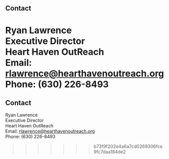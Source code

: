## Contact
Ryan Lawrence<br/>
Executive Director<br/>
Heart Haven OutReach<br/>
Email: rlawrence@hearthavenoutreach.org<br/>
Phone: (630) 226-8493
=======
## Contact
Ryan Lawrence<br/>
Executive Director<br/>
Heart Haven OutReach<br/>
Email: rlawrence@hearthavenoutreach.org<br/>
Phone: (630) 226-8493
>>>>>>> b73f9f202e4a6a7cd0269306fce9fc7daa184de2
